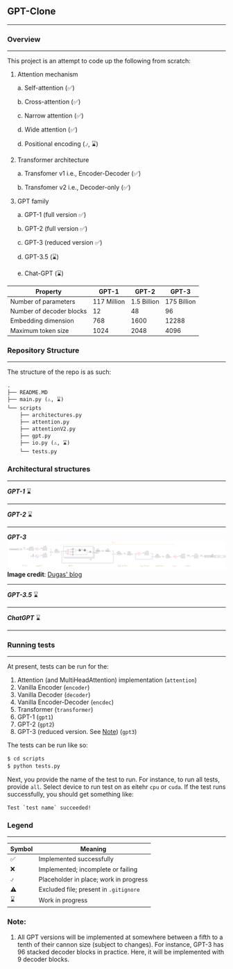 ## GPT-Clone

---

### Overview

---
This project is an attempt to code up the following from scratch:

1. Attention mechanism
    
    a. Self-attention (&#9989;)

    b. Cross-attention (&#9989;)

    c. Narrow attention (&#9989;)

    d. Wide attention (&#9989;)
    
    d. Positional encoding (&#9083;, &#8987;)


2. Transformer architecture

    a. Transfomer v1 i.e., Encoder-Decoder (&#9989;)

    b. Transfomer v2 i.e., Decoder-only (&#9989;)


3. GPT family

   a. GPT-1 (full version &#9989;)
   
   b. GPT-2 (full version &#9989;)
   
   c. GPT-3 (reduced version &#9989;)

   d. GPT-3.5 (&#8987;)
   
   e. Chat-GPT (&#8987;)



| Property                 | GPT-1       | GPT-2       | GPT-3       |
|--------------------------|-------------|-------------|-------------|
| Number of parameters     | 117 Million | 1.5 Billion | 175 Billion |
| Number of decoder blocks | 12          | 48          | 96          |
| Embedding dimension      | 768         | 1600        | 12288       |
| Maximum token size       | 1024        | 2048        | 4096        |

### Repository Structure

---

The structure of the repo is as such:

```text
.
├── README.MD
├── main.py (⚠, ⌛)
└── scripts
    ├── architectures.py
    ├── attention.py
    ├── attentionV2.py
    ├── gpt.py
    ├── io.py (⚠, ⌛)
    └── tests.py
```

### Architectural structures

---

***GPT-1***
&#8987;

---
***GPT-2***
&#8987;

---
***GPT-3***
<a href="https://dugas.ch/artificial_curiosity/img/GPT_architecture/fullarch.png">![Full size](assets/gpt-arch.png)</a>
**Image credit**: [Dugas' blog](https://dugas.ch/artificial_curiosity/GPT_architecture.html)

---

***GPT-3.5***
&#8987;

---
***ChatGPT***
&#8987;

---

### Running tests

---

At present, tests can be run for the:
1. Attention (and MultiHeadAttention) implementation (`attention`)
2. Vanilla Encoder (`encoder`)
3. Vanilla Decoder (`decoder`)
4. Vanilla Encoder-Decoder (`encdec`)
5. Transformer (`transformer`)
6. GPT-1 (`gpt1`)
7. GPT-2 (`gpt2`)
6. GPT-3 (reduced version. See [Note](#note)) (`gpt3`)

The tests can be run like so:

```bash
$ cd scripts
$ python tests.py
```

Next, you provide the name of the test to run. For instance, to run all tests, provide `all`. Select device to run test on as eitehr `cpu` or `cuda`. If the test runs successfully, you should get something like:

```text
Test `test name` succeeded!
```


### Legend

---

| Symbol   | Meaning                                |
|----------|----------------------------------------|
| &#9989;  | Implemented successfully               |
| &#10060; | Implemented; incomplete or failing     |
| &#9083;  | Placeholder in place; work in progress |
| &#9888;  | Excluded file; present in `.gitignore` |
| &#8987;  | Work in progress                       |

### Note:
1. All GPT versions will be implemented at somewhere between a fifth to a tenth of their cannon size (subject to changes). For instance, GPT-3 has 96 stacked decoder blocks in practice. Here, it will be implemented with 9 decoder blocks.

